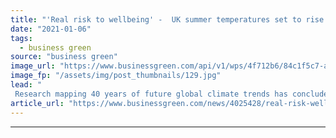 ```yaml
---
title: "'Real risk to wellbeing' -  UK summer temperatures set to rise faster than global average, study finds"
date: "2021-01-06"
tags: 
  - business green
source: "business green"
image_url: "https://www.businessgreen.com/api/v1/wps/4f712b6/84c1f5c7-a71a-4fbd-a53c-0ebebd8acf12/13/robert-bye-4hcpIbqQM8c-unsplash-185x114.jpg"
image_fp: "/assets/img/post_thumbnails/129.jpg"
lead: "
 Research mapping 40 years of future global climate trends has concluded that temperatures in the UK are set to increase faster than other parts of the world ..."
article_url: "https://www.businessgreen.com/news/4025428/real-risk-wellbeing-uk-summer-temperatures-set-rise-faster-global-average-study"
---
```


---
